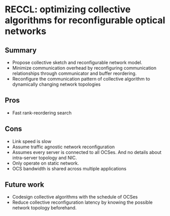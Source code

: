# RECCL: optimizing collective algorithms for reconfigurable optical networks

## Summary

- Propose collective sketch and reconfigurable network model.
- Minimize communication overhead by reconfiguring communication relationships through communicator and buffer reordering.
- Reconfigure the communication pattern of collective algorithm to dynamically changing network topologies

## Pros
- Fast rank-reordering search

## Cons
- Link speed is slow
- Assume traffic agnostic network reconfiguration
- Assumes every server is connected to all OCSes. And no details about intra-server topology and NIC.
- Only operate on static network.
- OCS bandwidth is shared across multiple applications


## Future work
- Codesign collective algorithms with the schedule of OCSes
- Reduce collective reconfiguration latency by knowing the possible network topology beforehand.

